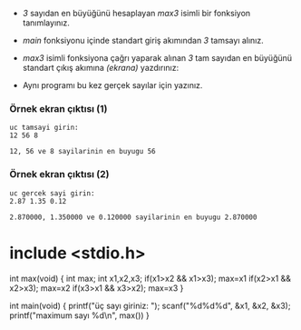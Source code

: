 * _3_ sayıdan en büyüğünü hesaplayan _max3_ isimli bir fonksiyon tanımlayınız.

* _main_ fonksiyonu içinde standart giriş akımından _3_ tamsayı alınız.

* _max3_ isimli fonksiyona çağrı yaparak alınan _3_ tam sayıdan en büyüğünü standart çıkış akımına _(ekrana)_ yazdırınız:

* Aynı programı bu kez gerçek sayılar için yazınız.

### Örnek ekran çıktısı (1)

```
uc tamsayi girin:
12 56 8

12, 56 ve 8 sayilarinin en buyugu 56
```

### Örnek ekran çıktısı (2)

```
uc gercek sayi girin:
2.87 1.35 0.12

2.870000, 1.350000 ve 0.120000 sayilarinin en buyugu 2.870000
```
# include <stdio.h>
int max(void)
{
	int max;
	int x1,x2,x3;
	if(x1>x2 && x1>x3);
	max=x1
	if(x2>x1 && x2>x3);
	max=x2
	if(x3>x1 && x3>x2);
	max=x3
}

int main(void)
{
	printf("üç sayı giriniz: ");
	scanf("%d%d%d", &x1, &x2, &x3);
	printf("maximum sayı %d\n", max())
}